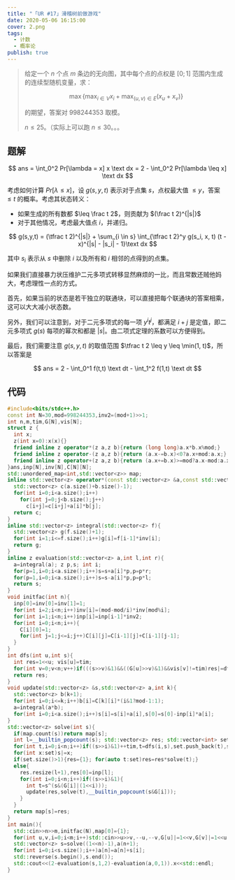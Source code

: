```yaml
---
title: "「UR #17」滑稽树前做游戏"
date: 2020-05-06 16:15:00
cover: 2.png
tags:
  - 计数
  - 概率论
publish: true
---
```


> 给定一个 $n$ 个点 $m$ 条边的无向图，其中每个点的点权是 $[0;1]$ 范围内生成的连续型随机变量，求：
> 
> $$
> \max \{ \max_{i \in V} x_i + \max_{(u,v) \in E} (x_u + x_v) \}
> $$
> 
> 的期望，答案对 $998244353$ 取模。
> 
> $n \leq 25$。（实际上可以跑 $n \leq 30$。。。

<!--more-->

## 题解

$$
ans = \int_0^2 Pr[\lambda = x] x \text dx = 2 - \int_0^2 Pr[\lambda \leq x] \text dx
$$

考虑如何计算 $Pr[\lambda \leq x]$，设 $g(s,y,t)$ 表示对于点集 $s$，点权最大值 $\leq y$，答案 $\leq t$ 的概率。考虑其状态转义：

* 如果生成的所有数都 $\leq \frac t 2$，则贡献为 $(\frac t 2)^{|s|}$
* 对于其他情况，考虑最大值点 $i$，并递归。

$$
g(s,y,t) = (\tfrac t 2)^{|s|} + \sum_{i \in s} \int_{\tfrac t 2}^y g(s_i, x, t) (t - x)^{|s| - |s_i| - 1}\text dx
$$

其中 $s_i$ 表示从 $s$ 中删除 $i$ 以及所有和 $i$ 相邻的点得到的点集。

如果我们直接暴力状压维护二元多项式转移显然麻烦的一比，而且常数还贼他妈大，考虑理性一点的方式。

首先，如果当前的状态是若干独立的联通块，可以直接把每个联通块的答案相乘，这可以大大减小状态数。

另外，我们可以注意到，对于二元多项式的每一项 $y^i t^j$，都满足 $i+j$ 是定值，即二元多项式 $g(s)$ 每项的幂次和都是 $|s|$。由二项式定理的系数可以方便得到。

最后，我们需要注意 $g(s,y,t)$ 的取值范围 $\tfrac t 2 \leq y \leq \min(1, t)$，所以答案是

$$
ans = 2 - \int_0^1 f(t,t) \text dt  - \int_1^2 f(1,t) \text dt
$$

## 代码

```cpp
#include<bits/stdc++.h>
const int N=30,mod=998244353,inv2=(mod+1)>>1;
int n,m,tim,G[N],vis[N];
struct z {
  int x;
  z(int x=0):x(x){}
  friend inline z operator*(z a,z b){return (long long)a.x*b.x%mod;}
  friend inline z operator-(z a,z b){return (a.x-=b.x)<0?a.x+mod:a.x;}
  friend inline z operator+(z a,z b){return (a.x+=b.x)>=mod?a.x-mod:a.x;}
}ans,inp[N],inv[N],C[N][N];
std::unordered_map<int,std::vector<z>> map;
inline std::vector<z> operator*(const std::vector<z> &a,const std::vector<z> &b){
  std::vector<z> c(a.size()+b.size()-1);
  for(int i=0;i<a.size();i++)
    for(int j=0;j<b.size();j++)
      c[i+j]=c[i+j]+a[i]*b[j];
  return c;
}
inline std::vector<z> integral(std::vector<z> f){
  std::vector<z> g(f.size()+1);
  for(int i=1;i<=f.size();i++)g[i]=f[i-1]*inv[i];
  return g;
}
inline z evaluation(std::vector<z> a,int l,int r){
  a=integral(a); z p,s; int i;
  for(p=1,i=0;i<a.size();i++)s=s+a[i]*p,p=p*r;
  for(p=1,i=0;i<a.size();i++)s=s-a[i]*p,p=p*l;
  return s;
}
void initfac(int n){
  inp[0]=inv[0]=inv[1]=1;
  for(int i=2;i<n;i++)inv[i]=(mod-mod/i)*inv[mod%i];
  for(int i=1;i<n;i++)inp[i]=inp[i-1]*inv2;
  for(int i=0;i<n;i++){
    C[i][0]=1;
    for(int j=1;j<=i;j++)C[i][j]=C[i-1][j]+C[i-1][j-1];
  }
}
int dfs(int u,int s){
  int res=1<<u; vis[u]=tim;
  for(int v=0;v<n;v++)if(((s>>v)&1)&&((G[u]>>v)&1)&&vis[v]!=tim)res|=dfs(v,s);
  return res;
}
void update(std::vector<z> &s,std::vector<z> a,int k){
  std::vector<z> b(k+1);
  for(int i=0;i<=k;i++)b[i]=C[k][i]*(i&1?mod-1:1);
  a=integral(a*b);
  for(int i=0;i<a.size();i++)s[i]=s[i]+a[i],s[0]=s[0]-inp[i]*a[i];
}
std::vector<z> solve(int s){
  if(map.count(s))return map[s];
  int l=__builtin_popcount(s); std::vector<z> res; std::vector<int> set;
  for(int t,i=0;i<n;i++)if((s>>i)&1)++tim,t=dfs(i,s),set.push_back(t),s^=t;
  for(int x:set)s|=x;
  if(set.size()>1){res={1}; for(auto t:set)res=res*solve(t);}
  else{
    res.resize(l+1),res[0]=inp[l];
    for(int i=0;i<n;i++)if((s>>i)&1){
      int t=s^(s&(G[i]|(1<<i)));
      update(res,solve(t),__builtin_popcount(s&G[i]));
    }
  }
  return map[s]=res;
}
int main(){
  std::cin>>n>>m,initfac(N),map[0]={1};
  for(int u,v,i=0;i<m;i++)std::cin>>u>>v,--u,--v,G[u]|=1<<v,G[v]|=1<<u;
  std::vector<z> s=solve((1<<n)-1),a(n+1);
  for(int i=0;i<s.size();i++)a[n]=a[n]+s[i];
  std::reverse(s.begin(),s.end());
  std::cout<<(2-evaluation(s,1,2)-evaluation(a,0,1)).x<<std::endl;
}
```